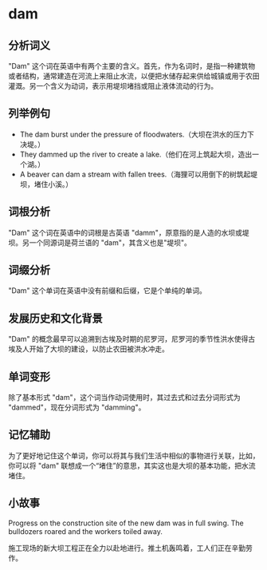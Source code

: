# dam

## 分析词义

  

"Dam" 这个词在英语中有两个主要的含义。首先，作为名词时，是指一种建筑物或者结构，通常建造在河流上来阻止水流，以便把水储存起来供给城镇或用于农田灌溉。另一个含义为动词，表示用堤坝堵挡或阻止液体流动的行为。

  

## 列举例句

  

*   The dam burst under the pressure of floodwaters.（大坝在洪水的压力下决堤。）
*   They dammed up the river to create a lake.（他们在河上筑起大坝，造出一个湖。）
*   A beaver can dam a stream with fallen trees.（海狸可以用倒下的树筑起堤坝，堵住小溪。）

  

## 词根分析

  

"Dam" 这个词在英语中的词根是古英语 "damm"，原意指的是人造的水坝或堤坝。另一个同源词是荷兰语的 "dam"，其含义也是"堤坝"。

  

## 词缀分析

  

"Dam" 这个单词在英语中没有前缀和后缀，它是个单纯的单词。

  

## 发展历史和文化背景

  

"Dam" 的概念最早可以追溯到古埃及时期的尼罗河，尼罗河的季节性洪水使得古埃及人开始了大坝的建设，以防止农田被洪水冲走。

  

## 单词变形

  

除了基本形式 "dam"，这个词当作动词使用时，其过去式和过去分词形式为 "dammed"，现在分词形式为 "damming"。

  

## 记忆辅助

  

为了更好地记住这个单词，你可以将其与我们生活中相似的事物进行关联，比如，你可以将 "dam" 联想成一个“堵住”的意思，其实这也是大坝的基本功能，把水流堵住。

  

## 小故事

  

Progress on the construction site of the new dam was in full swing. The bulldozers roared and the workers toiled away.

  

施工现场的新大坝工程正在全力以赴地进行。推土机轰鸣着，工人们正在辛勤劳作。
